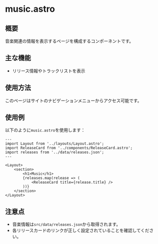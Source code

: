 # music.astro

## 概要
音楽関連の情報を表示するページを構成するコンポーネントです。

## 主な機能
- リリース情報やトラックリストを表示

## 使用方法
このページはサイトのナビゲーションメニューからアクセス可能です。

## 使用例
以下のように`music.astro`を使用します：

```astro
---
import Layout from '../layouts/Layout.astro';
import ReleaseCard from '../components/ReleaseCard.astro';
import releases from '../data/releases.json';
---

<Layout>
    <section>
        <h1>Music</h1>
        {releases.map(release => (
            <ReleaseCard title={release.title} />
        ))}
    </section>
</Layout>
```

## 注意点
- 音楽情報は`src/data/releases.json`から取得されます。
- 各リリースカードのリンクが正しく設定されていることを確認してください。